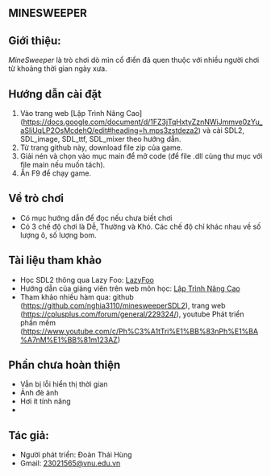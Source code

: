 ## MINESWEEPER

## Giới thiệu: 
*MineSweeper* là trò chơi dò mìn cổ điển đã quen thuộc với nhiều người chơi từ khoảng thời gian ngày xưa.

## Hướng dẫn cài đặt
1. Vào trang web [Lập Trình Nâng Cao] (https://docs.google.com/document/d/1FZ3jTqHxtyZznNWiJmmve0zYu_aSliUqLP2OsMcdehQ/edit#heading=h.mps3zstdeza2) và cài SDL2, SDL_image, SDL_ttf, SDL_mixer theo hướng dẫn.
2. Từ trang github này, download file zip của game.
3. Giải nén và chọn vào mục main để mở code (để file .dll cùng thư mục với file main nếu muốn tách).
4. Ấn F9 để chạy game.

## Về trò chơi
- Có mục hướng dẫn để đọc nếu chưa biết chơi
- Có 3 chế độ chơi là Dễ, Thường và Khó. Các chế độ chỉ khác nhau về số lượng ô, số lượng bom.

## Tài liệu tham khảo
- Học SDL2 thông qua Lazy Foo: [LazyFoo](https://lazyfoo.net/tutorials/SDL/index.php)
- Hướng dẫn của giảng viên trên web môn học: [Lập Trình Nâng Cao](https://docs.google.com/document/d/1FZ3jTqHxtyZznNWiJmmve0zYu_aSliUqLP2OsMcdehQ/edit#heading=h.mps3zstdeza2)
- Tham khảo nhiều hàm qua: github (https://github.com/nghia3110/minesweeperSDL2), trang web (https://cplusplus.com/forum/general/229324/), youtube Phát triển phần mềm (https://www.youtube.com/c/Ph%C3%A1tTri%E1%BB%83nPh%E1%BA%A7nM%E1%BB%81m123AZ)

## Phần chưa hoàn thiện
- Vẫn bị lỗi hiển thị thời gian
- Ảnh đè ảnh
- Hơi ít tính năng
- 
## Tác giả:
  - Người phát triển: Đoàn Thái Hùng
  - Gmail: 23021565@vnu.edu.vn
